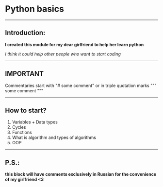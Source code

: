 # Python basics
***
## Introduction:
**I created this module for my dear girlfriend to help her learn python**

_I think it could help other people who want to start coding_
***
## IMPORTANT
Commentaries start with "# some comment"
or  in triple quotation marks """ some comment """
***
## How to start?
1. Variables + Data types
2. Cycles
3. Functions 
4. What is algorithm and types of algorithms 
5. OOP
***
## P.S.:
**this block will have comments
exclusively in Russian for the convenience of my girlfriend <3**